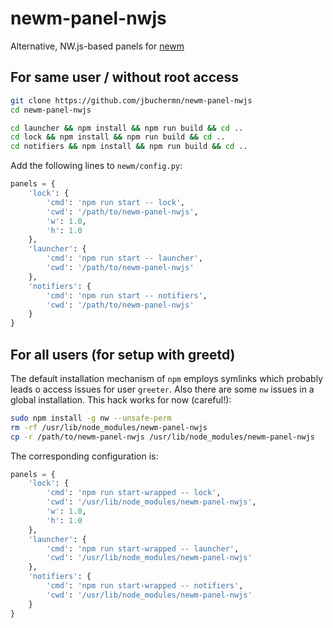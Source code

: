 # newm-panel-nwjs

Alternative, NW.js-based panels for [newm](https://github.com/jbuchermn/newm)

## For same user / without root access

```sh
git clone https://github.com/jbuchermn/newm-panel-nwjs
cd newm-panel-nwjs

cd launcher && npm install && npm run build && cd ..
cd lock && npm install && npm run build && cd ..
cd notifiers && npm install && npm run build && cd ..
```

Add the following lines to `newm/config.py`:

```py
panels = {
    'lock': {
        'cmd': 'npm run start -- lock',
        'cwd': '/path/to/newm-panel-nwjs',
        'w': 1.0,
        'h': 1.0
    },
    'launcher': {
        'cmd': 'npm run start -- launcher',
        'cwd': '/path/to/newm-panel-nwjs'
    },
    'notifiers': {
        'cmd': 'npm run start -- notifiers',
        'cwd': '/path/to/newm-panel-nwjs'
    }
}

```

## For all users (for setup with greetd)

The default installation mechanism of `npm` employs symlinks which probably leads o access issues for user `greeter`.
Also there are some `nw` issues in a global installation. This hack works for now (careful!):

```sh
sudo npm install -g nw --unsafe-perm
rm -rf /usr/lib/node_modules/newm-panel-nwjs
cp -r /path/to/newm-panel-nwjs /usr/lib/node_modules/newm-panel-nwjs
```

The corresponding configuration is:

```py
panels = {
    'lock': {
        'cmd': 'npm run start-wrapped -- lock',
        'cwd': '/usr/lib/node_modules/newm-panel-nwjs',
        'w': 1.0,
        'h': 1.0
    },
    'launcher': {
        'cmd': 'npm run start-wrapped -- launcher',
        'cwd': '/usr/lib/node_modules/newm-panel-nwjs'
    },
    'notifiers': {
        'cmd': 'npm run start-wrapped -- notifiers',
        'cwd': '/usr/lib/node_modules/newm-panel-nwjs'
    }
}

```
